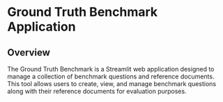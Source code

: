 # Ground Truth Benchmark Application

## Overview
The Ground Truth Benchmark is a Streamlit web application designed to manage a collection of benchmark questions and reference documents. This tool allows users to create, view, and manage benchmark questions along with their reference documents for evaluation purposes.
